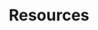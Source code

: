 ---
title: "Resources"
description: "Learn and Practice Main Resources"
weight: 3
tags: [kubernetes, kubernetes-resources, infrastructure]
categories: "kubernetes"
level: "beginner"
---